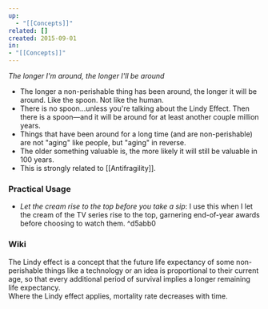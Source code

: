 ```yaml
---
up:
  - "[[Concepts]]"
related: []
created: 2015-09-01
in:
- "[[Concepts]]"
---
```

 *The longer I'm around, the longer I'll be around*

- The longer a non-perishable thing has been around, the longer it will be around. Like the spoon. Not like the human. 
- There is no spoon...unless you're talking about the Lindy Effect. Then there is a spoon—and it will be around for at least another couple million years.
- Things that have been around for a long time (and are non-perishable) are not "aging" like people, but "aging" in reverse.
- The older something valuable is, the more likely it will still be valuable in 100 years.
- This is strongly related to [[Antifragility]].

### Practical Usage
- *Let the cream rise to the top before you take a sip*: I use this when I let the cream of the TV series rise to the top, garnering end-of-year awards before choosing to watch them. ^d5abb0

### Wiki
The Lindy effect is a concept that the future life expectancy of some non-perishable things like a technology or an idea is proportional to their current age, so that every additional period of survival implies a longer remaining life expectancy.  
Where the Lindy effect applies, mortality rate decreases with time.